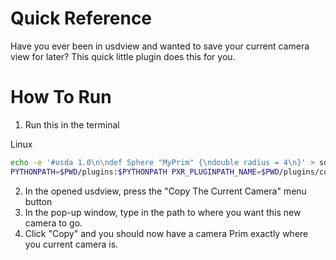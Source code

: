 # Quick Reference
Have you ever been in usdview and wanted to save your current camera
view for later? This quick little plugin does this for you.


# How To Run
1. Run this in the terminal

Linux
```sh
echo -e '#usda 1.0\n\ndef Sphere "MyPrim" {\ndouble radius = 4\n}' > some_file.usda
PYTHONPATH=$PWD/plugins:$PYTHONPATH PXR_PLUGINPATH_NAME=$PWD/plugins/copy_camera:$PXR_PLUGINPATH_NAME usdview some_file.usda
```

2. In the opened usdview, press the "Copy The Current Camera" menu button
3. In the pop-up window, type in the path to where you want this new camera to go.
4. Click "Copy" and you should now have a camera Prim exactly where you current camera is.
